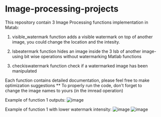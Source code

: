 # Image-processing-projects
This repository contain 3 Image Processing functions implementation in Matab:

1. visible_watermark function adds a visible watermark on top of another image, you could change the location
and the intesity.

2. lsbeatermark function hides an image inside the 3 lsb of another image-using bit wise operations without watermarking Matlab functions

3. checkiswatermark function check if a watermarked image has been manipulated

Each function contains detailed documentation, please feel free to make optimization suggestions
** To properly run the code, don't forget to change the image names to yours (in the imread operation)

Example of function 1 outputs:
![image](https://user-images.githubusercontent.com/65499322/125341622-7b4be580-e35c-11eb-9f45-d2c69aea1c4b.png)

Example of function 1 with lower watermark intensity:
![image](https://user-images.githubusercontent.com/65499322/125341885-d1208d80-e35c-11eb-94d9-d393b562eefa.png)
![image](https://user-images.githubusercontent.com/65499322/125341919-d978c880-e35c-11eb-879d-58d0f5616773.png)

